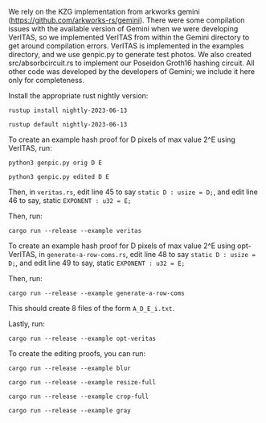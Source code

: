 We rely on the KZG implementation from arkworks gemini (https://github.com/arkworks-rs/gemini). 
There were some compilation issues with the available version of Gemini when we were developing VerITAS,
so we implemented VerITAS from within the Gemini directory to get around compilation errors. VerITAS
is implemented in the examples directory, and we use genpic.py to generate test photos. We also created
src/absorbcircuit.rs to implement our Poseidon Groth16 hashing circuit. All other code was developed by 
the developers of Gemini; we include it here only for completeness.

Install the appropriate rust nightly version:

`rustup install nightly-2023-06-13`

`rustup default nightly-2023-06-13`


To create an example hash proof for D pixels of max value 2^E using VerITAS, run:

`python3 genpic.py orig D E`

`python3 genpic.py edited D E`

Then, in `veritas.rs`, edit line 45  to say `static D : usize = D;`, and edit line 46 to say, static 
`EXPONENT : u32 = E;`

Then, run:

`cargo run --release --example veritas`

To create an example hash proof for D pixels of max value 2^E using opt-VerITAS, in `generate-a-row-coms.rs`, 
edit line 48 to say `static D : usize = D;`, and edit line 49 to say, static `EXPONENT : u32 = E;`

Then, run:

`cargo run --release --example generate-a-row-coms`

This should create 8 files of the form `A_D_E_i.txt`.

Lastly, run: 

`cargo run --release --example opt-veritas`

To create the editing proofs, you can run:

`cargo run --release --example blur`

`cargo run --release --example resize-full`

`cargo run --release --example crop-full`

`cargo run --release --example gray`
